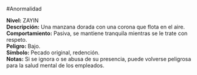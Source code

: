 #Anormalidad

**Nivel:** ZAYIN  
**Descripción:** Una manzana dorada con una corona que flota en el aire.  
**Comportamiento:** Pasiva, se mantiene tranquila mientras se le trate con respeto.  
**Peligro:** Bajo.  
**Símbolo:** Pecado original, redención.  
**Notas:** Si se ignora o se abusa de su presencia, puede volverse peligrosa para la salud mental de los empleados.
